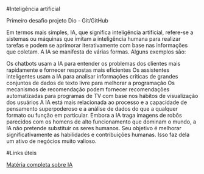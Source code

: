 #Inteligência artificial 

Primeiro desafio projeto Dio - Git/GitHub

Em termos mais simples, IA, que significa inteligência artificial, refere-se a sistemas ou máquinas que imitam a inteligência humana para realizar tarefas e podem se aprimorar iterativamente com base nas informações que coletam. A IA se manifesta de várias formas. Alguns exemplos são:

Os chatbots usam a IA para entender os problemas dos clientes mais rapidamente e fornecer respostas mais eficientes
Os assistentes inteligentes usam a IA para analisar informações críticas de grandes conjuntos de dados de texto livre para melhorar a programação
Os mecanismos de recomendação podem fornecer recomendações automatizadas para programas de TV com base nos hábitos de visualização dos usuários
A IA está mais relacionada ao processo e a capacidade de pensamento superpoderoso e a análise de dados do que a qualquer formato ou função em particular. Embora a IA traga imagens de robôs parecidos com os homens de alto funcionamento que dominam o mundo, a IA não pretende substituir os seres humanos. Seu objetivo é melhorar significativamente as habilidades e contribuições humanas. Isso faz dela um ativo de negócios muito valioso.

#Links úteis

[Matéria completa sobre IA](https://www.oracle.com/br/artificial-intelligence/what-is-ai/)
